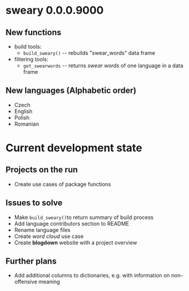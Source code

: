 # sweary 0.0.0.9000

## New functions

* build tools:
    + `build_sweary()` -- rebuilds "swear_words" data frame
* filtering tools:
    + `get_swearwords` -- returns *swear words* of one language in a data frame


## New languages (Alphabetic order)

* Czech
* English
* Polish
* Romanian

# Current development state

## Projects on the run

* Create use cases of package functions

## Issues to solve

* Make `build_sweary()`to return summary of build process
* Add language contributors section to README
* Rename language files
* Create *word cloud* use case
* Create **blogdown** website with a project overview

## Further plans
* Add additional columns to dictionaries, e.g. with information on non-offensive meaning
